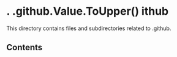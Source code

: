 ﻿# . .github.Value.ToUpper() ithub

This directory contains files and subdirectories related to .github.

## Contents

<!-- Add a brief description of the contents of this directory -->
